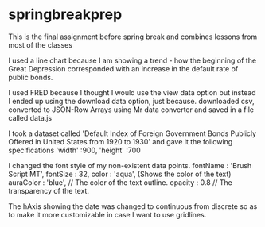# springbreakprep
This is the final assignment before spring break and combines lessons from most of the classes

I used a line chart because I am showing a trend - how the beginning of the Great Depression corresponded with an increase in the default rate of public bonds. 



I used FRED because I thought I would use the view data option but
instead I ended up using the download data option, just because.
downloaded csv, converted to JSON-Row Arrays using Mr data converter
and saved in a file called data.js

I took a dataset called 'Default Index of Foreign Government Bonds Publicly Offered in United States from 1920 to 1930' and gave it the following specifications
		'width' :900,
		'height' :700
		
I changed the font style of my non-existent data points. 
	fontName : 'Brush Script MT',
	fontSize : 32,
	color : 'aqua', (Shows the color of the text)
	auraColor : 'blue', // The color of the text outline.
	opacity : 0.8 // The transparency of the text.


The hAxis showing the date was changed to continuous from discrete so as to make it more customizable in case I want to use gridlines. 

